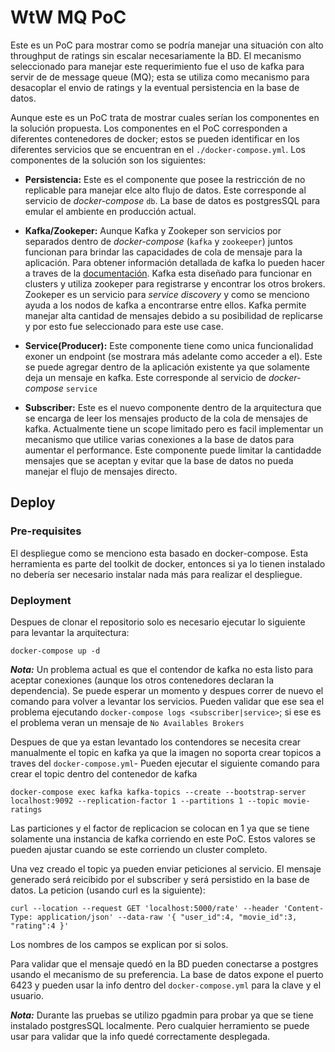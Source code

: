 # WtW MQ PoC

Este es un PoC para mostrar como se podría manejar una situación con alto throughput de ratings sin escalar necesariamente la BD. El mecanismo seleccionado para manejar este requerimiento fue el uso de kafka para servir de de message queue (MQ); esta se utiliza como mecanismo para desacoplar el envio de ratings y la eventual persistencia en la base de datos. 

Aunque este es un PoC trata de mostrar cuales serían los componentes en la solución propuesta. Los componentes en el PoC corresponden a diferentes contenedores de docker; estos se pueden identificar en los diferentes servicios que se encuentran en el `./docker-compose.yml`. Los componentes de la solución son los siguientes:

- **Persistencia:** Este es el componente que posee la restricción de no replicable para manejar elce alto flujo de datos. Este corresponde al servicio de *docker-compose* `db`. La base de datos es postgresSQL para emular el ambiente en producción actual. 

- **Kafka/Zookeper:** Aunque Kafka y Zookeper son servicios por separados dentro de *docker-compose* (`kafka` y `zookeeper`) juntos funcionan para brindar las capacidades de cola de mensaje para la aplicación. Para obtener información detallada de kafka lo pueden hacer a traves de la [documentación](https://kafka.apache.org/). Kafka esta diseñado para funcionar en clusters y utiliza zookeper para registrarse y encontrar los otros brokers. Zookeper es un servicio para *service discovery* y como se menciono ayuda a los nodos de kafka a encontrarse entre ellos. Kafka permite manejar alta cantidad de mensajes debido a su posibilidad de replicarse y por esto fue seleccionado para este use case.

- **Service(Producer):** Este componente tiene como unica funcionalidad exoner un endpoint (se mostrara más adelante como acceder a el). Este se puede agregar dentro de la aplicación existente ya que solamente deja un mensaje en kafka. Este corresponde al servicio de *docker-compose* `service`

- **Subscriber:** Este es el nuevo componente dentro de la arquitectura que se encarga de leer los mensajes producto de la cola de mensajes de kafka. Actualmente tiene un scope limitado pero es facil implementar un mecanismo que utilice varias conexiones a la base de datos para aumentar el performance. Este componente puede limitar la cantidadde mensajes que se aceptan y evitar que la base de datos no pueda manejar el flujo de mensajes directo.

## Deploy

### Pre-requisites
El despliegue como se menciono esta basado en docker-compose. Esta herramienta es parte del toolkit de docker, entonces si ya lo tienen instalado no debería ser necesario instalar nada más para realizar el despliegue.

### Deployment

Despues de clonar el repositorio solo es necesario ejecutar lo siguiente para levantar la arquitectura:

`docker-compose up -d`

***Nota:*** Un problema actual es que el contendor de kafka no esta listo para aceptar conexiones (aunque los otros contenedores declaran la dependencia). Se puede esperar un momento y despues correr de nuevo el comando para volver a levantar los servicios. Pueden validar que ese sea el problema ejecutando `docker-compose logs <subscriber|service>`; si ese es el problema veran un mensaje de `No Availables Brokers`

Despues de que ya estan levantado los contendores se necesita crear manualmente el topic en kafka ya que la imagen no soporta crear topicos a traves del `docker-compose.yml`- Pueden ejecutar el siguiente comando para crear el topic dentro del contenedor de kafka 

`docker-compose exec kafka kafka-topics --create --bootstrap-server localhost:9092 --replication-factor 1 --partitions 1 --topic movie-ratings`

Las particiones y el factor de replicacion se colocan en 1 ya que se tiene solamente una instancia de kafka corriendo en este PoC. Estos valores se pueden ajustar cuando se este corriendo un cluster completo.

Una vez creado el topic ya pueden enviar peticiones al servicio. El mensaje generado será reicibido por el subscriber y será persistido en la base de datos. La peticion (usando curl es la siguiente):

`curl --location --request GET 'localhost:5000/rate' --header 'Content-Type: application/json' --data-raw '{
    "user_id":4,
    "movie_id":3,
    "rating":4
}'`

Los nombres de los campos se explican por si solos.

Para validar que el mensaje quedó en la BD pueden conectarse a postgres usando el mecanismo de su preferencia. La base de datos expone el puerto 6423 y pueden usar la info dentro del `docker-compose.yml` para la clave y el usuario. 

***Nota:*** Durante las pruebas se utilizo pgadmin para probar ya que se tiene instalado postgresSQL localmente. Pero cualquier herramiento se puede usar para validar que la info quedé correctamente desplegada.